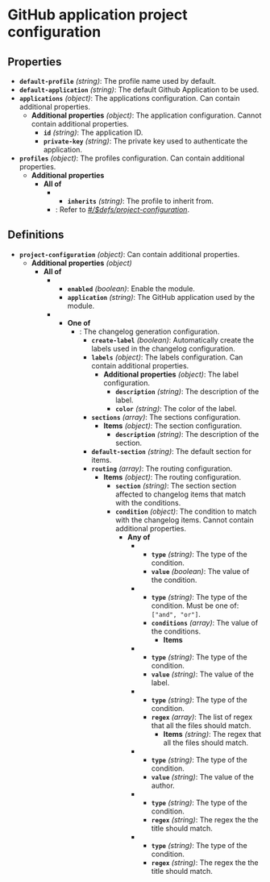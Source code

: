 # GitHub application project configuration

## Properties

- **`default-profile`** _(string)_: The profile name used by default.
- **`default-application`** _(string)_: The default Github Application to be used.
- **`applications`** _(object)_: The applications configuration. Can contain additional properties.
  - **Additional properties** _(object)_: The application configuration. Cannot contain additional properties.
    - **`id`** _(string)_: The application ID.
    - **`private-key`** _(string)_: The private key used to authenticate the application.
- **`profiles`** _(object)_: The profiles configuration. Can contain additional properties.
  - **Additional properties**
    - **All of**
      - - **`inherits`** _(string)_: The profile to inherit from.
      - : Refer to _[#/$defs/project-configuration](#%24defs/project-configuration)_.

## Definitions

- <a id="%24defs/project-configuration"></a>**`project-configuration`** _(object)_: Can contain additional properties.
  - **Additional properties** _(object)_
    - **All of**
      - - **`enabled`** _(boolean)_: Enable the module.
        - **`application`** _(string)_: The GitHub application used by the module.
      - - **One of**
          - : The changelog generation configuration.
            - **`create-label`** _(boolean)_: Automatically create the labels used in the changelog configuration.
            - **`labels`** _(object)_: The labels configuration. Can contain additional properties.
              - **Additional properties** _(object)_: The label configuration.
                - **`description`** _(string)_: The description of the label.
                - **`color`** _(string)_: The color of the label.
            - **`sections`** _(array)_: The sections configuration.
              - **Items** _(object)_: The section configuration.
                - **`description`** _(string)_: The description of the section.
            - **`default-section`** _(string)_: The default section for items.
            - **`routing`** _(array)_: The routing configuration.
              - **Items** _(object)_: The routing configuration.
                - **`section`** _(string)_: The section section affected to changelog items that match with the conditions.
                - **`condition`** _(object)_: The condition to match with the changelog items. Cannot contain additional properties.
                  - **Any of**
                    - - **`type`** _(string)_: The type of the condition.
                      - **`value`** _(boolean)_: The value of the condition.
                    - - **`type`** _(string)_: The type of the condition. Must be one of: `["and", "or"]`.
                      - **`conditions`** _(array)_: The value of the conditions.
                        - **Items**
                    - - **`type`** _(string)_: The type of the condition.
                      - **`value`** _(string)_: The value of the label.
                    - - **`type`** _(string)_: The type of the condition.
                      - **`regex`** _(array)_: The list of regex that all the files should match.
                        - **Items** _(string)_: The regex that all the files should match.
                    - - **`type`** _(string)_: The type of the condition.
                      - **`value`** _(string)_: The value of the author.
                    - - **`type`** _(string)_: The type of the condition.
                      - **`regex`** _(string)_: The regex the the title should match.
                    - - **`type`** _(string)_: The type of the condition.
                      - **`regex`** _(string)_: The regex the the title should match.
